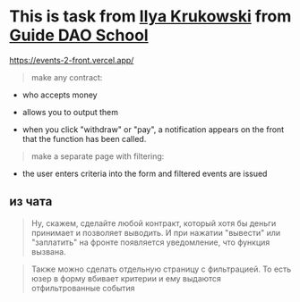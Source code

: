 # This is task from [Ilya Krukowski](https://www.youtube.com/@IlyaBodrovKrukowski) from [Guide DAO School](https://www.guidedao.xyz/) 

https://events-2-front.vercel.app/

>make any contract:
- who accepts money 
- allows you to output them

- when you click "withdraw" or "pay", a notification appears on the front that the function has been called.

>make a separate page with filtering:
- the user enters criteria into the form and filtered events are issued

## из чата
>Ну, скажем, сделайте любой контракт, который хотя бы деньги принимает и позволяет выводить. И при нажатии "вывести" или "заплатить" на фронте появляется уведомление, что функция вызвана.

>Также можно сделать отдельную страницу с фильтрацией. То есть юзер в форму вбивает критерии и ему выдаются отфильтрованные события